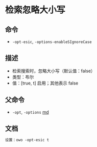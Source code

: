 # 检索忽略大小写

## 命令
- `-opt-esic`, `-options-enableSIgnoreCase`

## 描述
- 检索搜索时，忽略大小写（默认值：false）
- 类型：布尔
- 值：[true, t] 启用；其他表示 false

## 父命令
- `-opt`, `-options` [md](options.md)

## 文档
```txt
设置：owo -opt-esic t
```